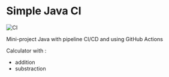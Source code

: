 # Simple Java CI

![CI](https://github.com/GaTcha-Sama/Test-Junit-CICD/actions/workflows/ci.yml/badge.svg)

Mini-project Java with pipeline CI/CD and using GitHub Actions

Calculator with :
 - addition
 - substraction